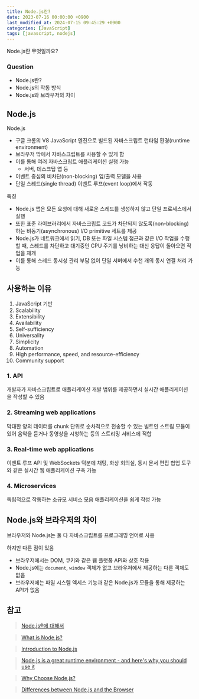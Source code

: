 ```yaml
---
title: Node.js란?
date: 2023-07-16 00:00:00 +0900
last_modified_at: 2024-07-15 09:45:29 +0900
categories: [JavaScript]
tags: [javascript, nodejs]
---
```


Node.js란 무엇일까요?

### Question

- Node.js란?
- Node.js의 작동 방식
- Node.js와 브라우저의 차이

## Node.js

Node.js

- 구글 크롬의 V8 JavaScript 엔진으로 빌드된 자바스크립트 런타임 환경(runtime environment)
- 브라우저 밖에서 자바스크립트를 사용할 수 있게 함
- 이를 통해 여러 자바스크립트 애플리케이션 실행 가능
  - 서버, 데스크탑 앱 등
- 이벤트 중심의 비차단(non-blocking) 입/출력 모델을 사용
- 단일 스레드(single thread) 이벤트 루프(event loop)에서 작동

특징

- Node.js 앱은 모든 요청에 대해 새로운 스레드를 생성하지 않고 단일 프로세스에서 실행
- 또한 표준 라이브러리에서 자바스크립트 코드가 차단되지 않도록(non-blocking) 하는 비동기(asynchronous) I/O primitive 세트를 제공
- Node.js가 네트워크에서 읽기, DB 또는 파일 시스템 접근과 같은 I/O 작업을 수행할 때, 스레드를 차단하고 대기중인 CPU 주기를 낭비하는 대신 응답이 돌아오면 작업을 재개
- 이를 통해 스레드 동시성 관리 부담 없이 단일 서버에서 수천 개의 동시 연결 처리 가능

## 사용하는 이유

1. JavaScript 기반
2. Scalability
3. Extensibility
4. Availability
5. Self-sufficiency
6. Universality
7. Simplicity
8. Automation
9. High performance, speed, and resource-efficiency
10. Community support

### 1. API

개발자가 자바스크립트로 애플리케이션 개발 범위를 제공하면서 실시간 애플리케이션을 작성할 수 있음

### 2. Streaming web applications

막대한 양의 데이터를 chunk 단위로 순차적으로 전송할 수 있는 빌트인 스트림 모듈이 있어 음악을 듣거나 동영상을 시청하는 등의 스트리밍 서비스에 적합

### 3. Real-time web applications

이벤트 루프 API 및 WebSockets 덕분에 채팅, 화상 회의실, 동시 문서 편집 협업 도구와 같은 실시간 웹 애플리케이션 구축 가능

### 4. Microservices

독립적으로 작동하는 소규모 서비스 모음 애플리케이션을 쉽게 작성 가능

## Node.js와 브라우저의 차이

브라우저와 Node.js는 둘 다 자바스크립트를 프로그래밍 언어로 사용

하지만 다른 점이 있음

- 브라우저에서는 DOM, 쿠키와 같은 웹 플랫폼 API와 상호 작용
- Node.js에는 `document`, `window` 객체가 없고 브라우저에서 제공하는 다른 객체도 없음
- 브라우저에는 파일 시스템 엑세스 기능과 같은 Node.js가 모듈을 통해 제공하는 API가 없음

## 참고

> [Node.js®에 대해서](https://nodejs.org/ko/about)

> [What is Node.js?](https://www.w3schools.com/nodejs/nodejs_intro.asp)

> [Introduction to Node.js](https://nodejs.dev/en/learn/)

> [Node.js is a great runtime environment - and here's why you should use it](https://www.freecodecamp.org/news/what-are-the-advantages-of-node-js/)

> [Why Choose Node.js?](https://medium.com/selleo/why-choose-node-js-b0091ad6c3fc)

> [Differences between Node.js and the Browser](https://nodejs.dev/en/learn/differences-between-nodejs-and-the-browser/)
